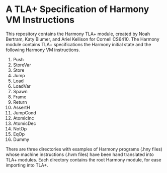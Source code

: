 # A TLA+ Specification of Harmony VM Instructions 

This repository contains the Harmony TLA+ module, created by Noah Bertram, Katy Blumer, and Ariel Kellison for Cornell CS6410. The Harmony module contains TLA+ specifications the Harmony initial state and the following Harmony VM instructions.

1. Push
2. StoreVar
3. Store
4. Jump
5. Load
6. LoadVar
7. Spawn
8. Frame
9. Return
10. AssertH
11. JumpCond
12. AtomicInc
13. AtomicDec
14. NotOp
15. EqOp
16. Dummy

There are three directories with examples of Harmony programs (.hny files) whose machine instructions (.hvm files) have been hand translated into TLA+ modules. Each directory contains the root Harmony module, for ease importing into TLA+.  
